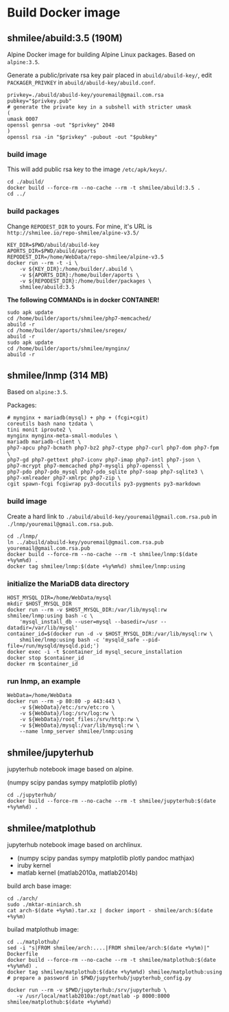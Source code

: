 Build Docker image
==================

shmilee/abuild:3.5 (190M)
-------------------------

Alpine Docker image for building Alpine Linux packages. Based on `alpine:3.5`.

Generate a public/private rsa key pair placed in `abuild/abuild-key/`,
edit `PACKAGER_PRIVKEY` in `abuild/abuild-key/abuild.conf`.

```
privkey=./abuild/abuild-key/youremail@gmail.com.rsa
pubkey="$privkey.pub"
# generate the private key in a subshell with stricter umask
(
umask 0007
openssl genrsa -out "$privkey" 2048
)
openssl rsa -in "$privkey" -pubout -out "$pubkey"
```

### build image

This will add public rsa key to the image `/etc/apk/keys/`.

```
cd ./abuild/
docker build --force-rm --no-cache --rm -t shmilee/abuild:3.5 .
cd ../
```

### build packages

Change `REPODEST_DIR` to yours.
For mine, it's URL is `http://shmilee.io/repo-shmilee/alpine-v3.5/`

```
KEY_DIR=$PWD/abuild/abuild-key
APORTS_DIR=$PWD/abuild/aports
REPODEST_DIR=/home/WebData/repo-shmilee/alpine-v3.5
docker run --rm -t -i \
    -v ${KEY_DIR}:/home/builder/.abuild \
    -v ${APORTS_DIR}:/home/builder/aports \
    -v ${REPODEST_DIR}:/home/builder/packages \
    shmilee/abuild:3.5
```

__The following COMMANDs is in docker CONTAINER!__

```
sudo apk update
cd /home/builder/aports/shmilee/php7-memcached/
abuild -r
cd /home/builder/aports/shmilee/sregex/
abuild -r
sudo apk update
cd /home/builder/aports/shmilee/mynginx/
abuild -r
```

shmilee/lnmp (314 MB)
---------------------

Based on `alpine:3.5`.

Packages:

```
# mynginx + mariadb(mysql) + php + (fcgi+cgit)
coreutils bash nano tzdata \
tini monit iproute2 \
mynginx mynginx-meta-small-modules \
mariadb mariadb-client \
php7-apcu php7-bcmath php7-bz2 php7-ctype php7-curl php7-dom php7-fpm \
php7-gd php7-gettext php7-iconv php7-imap php7-intl php7-json \
php7-mcrypt php7-memcached php7-mysqli php7-openssl \
php7-pdo php7-pdo_mysql php7-pdo_sqlite php7-soap php7-sqlite3 \
php7-xmlreader php7-xmlrpc php7-zip \
cgit spawn-fcgi fcgiwrap py3-docutils py3-pygments py3-markdown
```

### build image

Create a hard link to `./abuild/abuild-key/youremail@gmail.com.rsa.pub`
in `./lnmp/youremail@gmail.com.rsa.pub`.

```
cd ./lnmp/
ln ../abuild/abuild-key/youremail@gmail.com.rsa.pub youremail@gmail.com.rsa.pub
docker build --force-rm --no-cache --rm -t shmilee/lnmp:$(date +%y%m%d) .
docker tag shmilee/lnmp:$(date +%y%m%d) shmilee/lnmp:using
```

### initialize the MariaDB data directory

```
HOST_MYSQL_DIR=/home/WebData/mysql
mkdir $HOST_MYSQL_DIR
docker run --rm -v $HOST_MYSQL_DIR:/var/lib/mysql:rw shmilee/lnmp:using bash -c \
    'mysql_install_db --user=mysql --basedir=/usr --datadir=/var/lib/mysql'
container_id=$(docker run -d -v $HOST_MYSQL_DIR:/var/lib/mysql:rw \
    shmilee/lnmp:using bash -c 'mysqld_safe --pid-file=/run/mysqld/mysqld.pid;')
docker exec -i -t $container_id mysql_secure_installation
docker stop $container_id
docker rm $container_id
```

### run lnmp, an example

```
WebData=/home/WebData
docker run --rm -p 80:80 -p 443:443 \
    -v ${WebData}/etc:/srv/etc:ro \
    -v ${WebData}/log:/srv/log:rw \
    -v ${WebData}/root_files:/srv/http:rw \
    -v ${WebData}/mysql:/var/lib/mysql:rw \
    --name lnmp_server shmilee/lnmp:using
```


shmilee/jupyterhub
------------------

jupyterhub notebook image based on alpine.

(numpy scipy pandas sympy matplotlib plotly)

```
cd ./jupyterhub/
docker build --force-rm --no-cache --rm -t shmilee/jupyterhub:$(date +%y%m%d) .
```

shmilee/matplothub
------------------

jupyterhub notebook image based on archlinux.

* (numpy scipy pandas sympy matplotlib plotly pandoc mathjax)
* iruby kernel
* matlab kernel (matlab2010a, matlab2014b)

build arch base image:

```
cd ./arch/
sudo ./mktar-miniarch.sh
cat arch-$(date +%y%m).tar.xz | docker import - shmilee/arch:$(date +%y%m)
```

builad matplothub image:

```
cd ../matplothub/
sed -i "s|FROM shmilee/arch:....|FROM shmilee/arch:$(date +%y%m)|" Dockerfile
docker build --force-rm --no-cache --rm -t shmilee/matplothub:$(date +%y%m%d) .
docker tag shmilee/matplothub:$(date +%y%m%d) shmilee/matplothub:using
# prepare a password in $PWD/jupyterhub/jupyterhub_config.py

docker run --rm -v $PWD/jupyterhub:/srv/jupyterhub \
   -v /usr/local/matlab2010a:/opt/matlab -p 8000:8000 shmilee/matplothub:$(date +%y%m%d)
```

